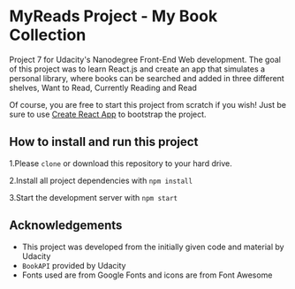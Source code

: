 # MyReads Project - My Book Collection

Project 7 for Udacity's Nanodegree Front-End Web development. The goal of this project was to learn React.js and create an app that simulates a personal library, where books can be searched and added in three different shelves, Want to Read, Currently Reading and Read

Of course, you are free to start this project from scratch if you wish! Just be sure to use [Create React App](https://github.com/facebookincubator/create-react-app) to bootstrap the project.



## How to install and run this project

1.Please `clone` or download this repository to your hard drive.

2.Install all project dependencies with `npm install`

3.Start the development server with `npm start`



## Acknowledgements

* This project was developed from the initially given code and material by Udacity
* `BookAPI` provided by Udacity
* Fonts used are from Google Fonts and icons are from Font Awesome
